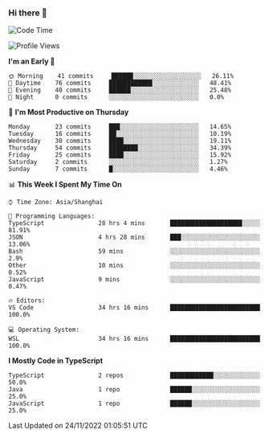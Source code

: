 ### Hi there 👋

<!--
**waynelwz/waynelwz** is a ✨ _special_ ✨ repository because its `README.md` (this file) appears on your GitHub profile.

Here are some ideas to get you started:

- 🔭 I’m currently working on ...
- 🌱 I’m currently learning ...
- 👯 I’m looking to collaborate on ...
- 🤔 I’m looking for help with ...
- 💬 Ask me about ...
- 📫 How to reach me: ...
- 😄 Pronouns: ...
- ⚡ Fun fact: ...
-->

<!--START_SECTION:waka-->
![Code Time](http://img.shields.io/badge/Code%20Time-727%20hrs%2014%20mins-blue)

![Profile Views](http://img.shields.io/badge/Profile%20Views-0-blue)

**I'm an Early 🐤** 

```text
🌞 Morning    41 commits     ██████░░░░░░░░░░░░░░░░░░░   26.11% 
🌆 Daytime    76 commits     ████████████░░░░░░░░░░░░░   48.41% 
🌃 Evening    40 commits     ██████░░░░░░░░░░░░░░░░░░░   25.48% 
🌙 Night      0 commits      ░░░░░░░░░░░░░░░░░░░░░░░░░   0.0%

```
📅 **I'm Most Productive on Thursday** 

```text
Monday       23 commits     ███░░░░░░░░░░░░░░░░░░░░░░   14.65% 
Tuesday      16 commits     ██░░░░░░░░░░░░░░░░░░░░░░░   10.19% 
Wednesday    30 commits     ████░░░░░░░░░░░░░░░░░░░░░   19.11% 
Thursday     54 commits     ████████░░░░░░░░░░░░░░░░░   34.39% 
Friday       25 commits     ████░░░░░░░░░░░░░░░░░░░░░   15.92% 
Saturday     2 commits      ░░░░░░░░░░░░░░░░░░░░░░░░░   1.27% 
Sunday       7 commits      █░░░░░░░░░░░░░░░░░░░░░░░░   4.46%

```


📊 **This Week I Spent My Time On** 

```text
⌚︎ Time Zone: Asia/Shanghai

💬 Programming Languages: 
TypeScript               28 hrs 4 mins       ████████████████████░░░░░   81.91% 
JSON                     4 hrs 28 mins       ███░░░░░░░░░░░░░░░░░░░░░░   13.06% 
Bash                     59 mins             ░░░░░░░░░░░░░░░░░░░░░░░░░   2.9% 
Other                    10 mins             ░░░░░░░░░░░░░░░░░░░░░░░░░   0.52% 
JavaScript               9 mins              ░░░░░░░░░░░░░░░░░░░░░░░░░   0.47%

🔥 Editors: 
VS Code                  34 hrs 16 mins      █████████████████████████   100.0%

💻 Operating System: 
WSL                      34 hrs 16 mins      █████████████████████████   100.0%

```

**I Mostly Code in TypeScript** 

```text
TypeScript               2 repos             ████████████░░░░░░░░░░░░░   50.0% 
Java                     1 repo              ██████░░░░░░░░░░░░░░░░░░░   25.0% 
JavaScript               1 repo              ██████░░░░░░░░░░░░░░░░░░░   25.0%

```



 Last Updated on 24/11/2022 01:05:51 UTC
<!--END_SECTION:waka-->
